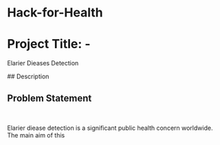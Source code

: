 # Hack-for-Health

<h1>Project Title: - </h1> <p > Elarier Dieases Detection</p> 
## Description
<h2>Problem Statement </h2> </br>

Elarier diease detection is a significant public health concern worldwide. The main aim of this